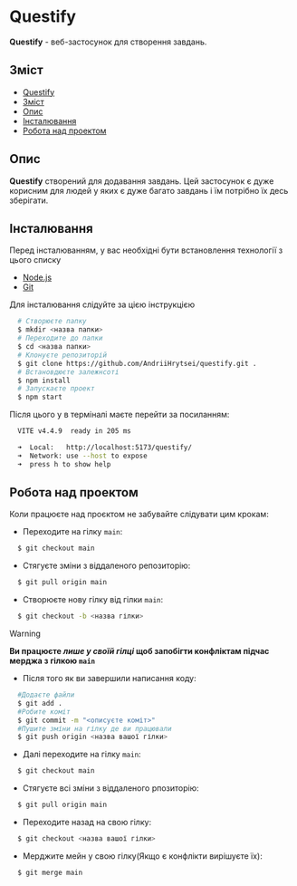 # Questify

**Questify** - веб-застосунок для створення завдань.

## Зміст

- [Questify](#questify)
- [Зміст](#зміст)
- [Опис](#опис)
- [Інсталювання](#інсталювання)
- [Робота над проектом](#робота-над-проектом)

## Опис

**Questify** створений для додавання завдань. Цей застосунок є дуже корисним для людей у яких є дуже багато завдань і їм потрібно їх десь зберігати.

## Інсталювання

Перед інсталюванням, у вас необхідні бути встановлення технології з цього списку

- [Node.js](https://nodejs.org/uk)
- [Git](https://git-scm.com/downloads)

Для інсталювання слідуйте за цією інструкцією

```bash
  # Створюєте папку
  $ mkdir <назва папки>
  # Переходите до папки
  $ cd <назва папки>
  # Клонуєте репозиторій
  $ git clone https://github.com/AndriiHrytsei/questify.git .
  # Встановдюєте залежнсоті
  $ npm install
  # Запускаєте проект
  $ npm start
```

Після цього у в терміналі маєте перейти за посиланням:

```bash
  VITE v4.4.9  ready in 205 ms

  ➜  Local:   http://localhost:5173/questify/
  ➜  Network: use --host to expose
  ➜  press h to show help
```

## Робота над проектом 

Коли працюєте над проєктом не забувайте слідувати цим крокам:

- Переходите на гілку ```main```:
```bash
  $ git checkout main
``` 

- Стягуєте зміни з віддаленого репозиторію:
```bash
  $ git pull origin main
``` 

- Створюєте нову гілку від гілки ```main```:
```bash
  $ git checkout -b <назва гілки>
```

>[!WARNING]
> **Ви працюєте _лише у своїй гілці_ щоб запобігти конфліктам підчас мерджа з гілкою ```main```**

- Після того як ви завершили написання коду: 
```bash
  #Додаєте файли
  $ git add .
  #Робите коміт
  $ git commit -m "<описуєте коміт>"
  #Пушите зміни на гілку де ви працювали
  $ git push origin <назва вашої гілки>
```

- Далі переходите на гілку ```main```:
```bash
  $ git checkout main 
```

- Стягуєте всі зміни з віддаленого рпозиторію:
```bash
  $ git pull origin main
``` 

- Переходите назад на свою гілку:
```bash
  $ git checkout <назва вашої гілки>
```

- Мерджите мейн у свою гілку(Якщо є конфлікти вирішуєте їх):
```bash
  $ git merge main
```
